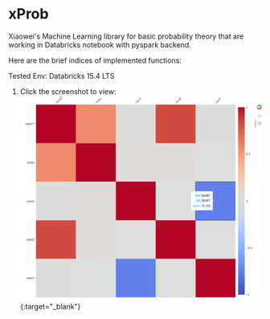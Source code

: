 # xProb

Xiaowei's Machine Learning library for basic probability theory that are working in Databricks notebook with pyspark backend.

Here are the brief indices of implemented functions:

Tested Env: Databricks 15.4 LTS

1. Click the screenshot to view: [![Interactive covariance matrix exploration using Bokeh, in which the covariance matrix is calculated fastly using Spark.](./images/snapshots/xProb-BokehPearsonCorr__Xiaowei20250323.png)](https://databricks-prod-cloudfront.cloud.databricks.com/public/4027ec902e239c93eaaa8714f173bcfc/602088969175307/2380861729268519/7374924302554790/latest.html){:target="_blank"}

